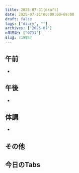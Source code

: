 ```yaml
---
title: 2025-07-31[draft]
date: 2025-07-31T00:00:00+09:00
draft: false
tags: ["diary", ""]
archives: ["2025-07"]
n年日記: ["0731"]
slug: 719887
---
```

## 午前
- 
## 午後
- 
## 体調
- 
## その他
## 今日のTabs
